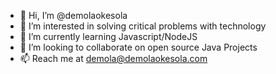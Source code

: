 - 👋 Hi, I’m @demolaokesola
- 👀 I’m interested in solving critical problems with technology
- 🌱 I’m currently learning Javascript/NodeJS
- 💞️ I’m looking to collaborate on open source Java Projects
- 📫 Reach me at demola@demolaokesola.com

<!---
demolaokesola/demolaokesola is a ✨ special ✨ repository because its `README.md` (this file) appears on your GitHub profile.
You can click the Preview link to take a look at your changes.
--->
